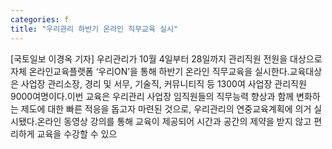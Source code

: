 ```yaml
---
categories: f
title: "우리관리 하반기 온라인 직무교육 실시"
---
```

[국토일보 이경옥 기자] 우리관리가 10월 4일부터 28일까지 관리직원 전원을 대상으로 자체 온라인교육플랫폼 ‘우리ON’을 통해 하반기 온라인 직무교육을 실시한다.교육대상은 사업장 관리소장, 경리 및 서무, 기술직, 커뮤니티직 등 1300여 사업장 관리직원 9000여명이다.이번 교육은 우리관리 사업장 임직원들의 직무능력 향상과 함께 변화하는 제도에 대한 빠른 적응을 돕고자 마련된 것으로, 우리관리의 연중교육계획에 의거 실시됐다.온라인 동영상 강의를 통해 교육이 제공되어 시간과 공간의 제약을 받지 않고 편리하게 교육을 수강할 수 있으